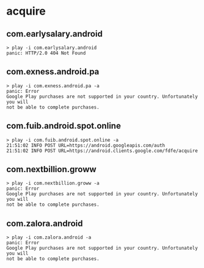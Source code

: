# acquire

## com.earlysalary.android

~~~
> play -i com.earlysalary.android
panic: HTTP/2.0 404 Not Found
~~~

## com.exness.android.pa

~~~
> play -i com.exness.android.pa -a
panic: Error
Google Play purchases are not supported in your country. Unfortunately you will
not be able to complete purchases.
~~~

## com.fuib.android.spot.online

~~~
> play -i com.fuib.android.spot.online -a
21:51:02 INFO POST URL=https://android.googleapis.com/auth
21:51:02 INFO POST URL=https://android.clients.google.com/fdfe/acquire
~~~

## com.nextbillion.groww

~~~
> play -i com.nextbillion.groww -a
panic: Error
Google Play purchases are not supported in your country. Unfortunately you will
not be able to complete purchases.
~~~

## com.zalora.android

~~~
> play -i com.zalora.android -a
panic: Error
Google Play purchases are not supported in your country. Unfortunately you will
not be able to complete purchases.
~~~
